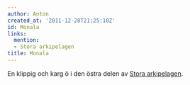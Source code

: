 ```yaml
---
author: Anton
created_at: '2011-12-28T21:25:10Z'
id: Monala
links:
  mention:
  - Stora arkipelagen
title: Monala
---
```


En klippig och karg ö i den östra delen av [Stora arkipelagen].

  [Stora arkipelagen]: Stora_arkipelagen
